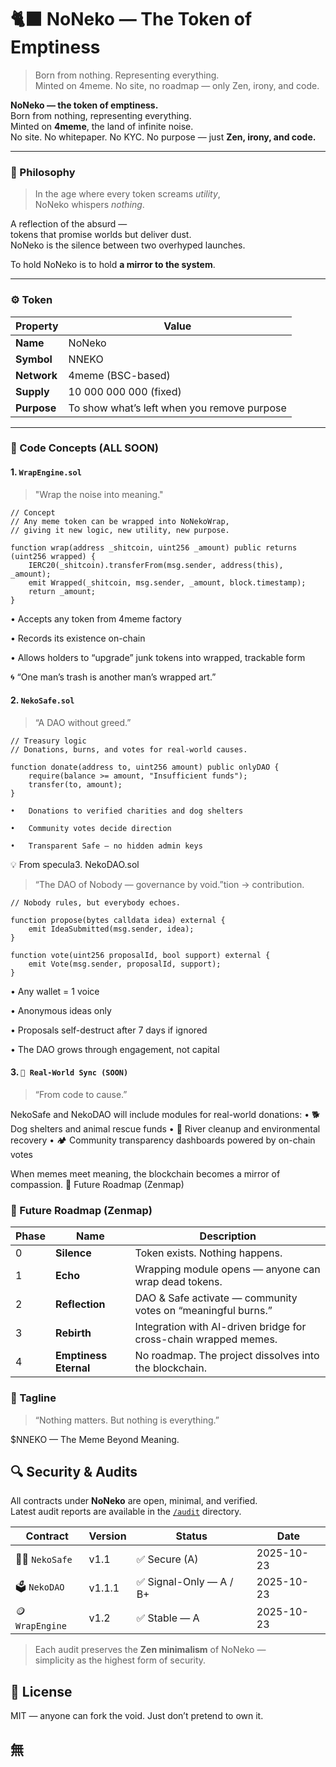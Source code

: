 # 🐈‍⬛ NoNeko — The Token of Emptiness  
> Born from nothing. Representing everything.  
> Minted on 4meme. No site, no roadmap — only Zen, irony, and code.

**NoNeko — the token of emptiness.**  
Born from nothing, representing everything.  
Minted on **4meme**, the land of infinite noise.  
No site. No whitepaper. No KYC. No purpose — just **Zen, irony, and code.**

---

### 💭 Philosophy
> In the age where every token screams *utility*,  
> NoNeko whispers *nothing*.

A reflection of the absurd —  
tokens that promise worlds but deliver dust.  
NoNeko is the silence between two overhyped launches.  

To hold NoNeko is to hold **a mirror to the system**.

---

### ⚙️ Token

| Property | Value |
|-----------|--------|
| **Name** | NoNeko |
| **Symbol** | NNEKO |
| **Network** | 4meme (BSC-based) |
| **Supply** | 10 000 000 000 (fixed) |
| **Purpose** | To show what’s left when you remove purpose |

---

### 🧩 Code Concepts (ALL SOON)

#### 1. `WrapEngine.sol`
> "Wrap the noise into meaning."

```solidity
// Concept
// Any meme token can be wrapped into NoNekoWrap,
// giving it new logic, new utility, new purpose.

function wrap(address _shitcoin, uint256 _amount) public returns (uint256 wrapped) {
    IERC20(_shitcoin).transferFrom(msg.sender, address(this), _amount);
    emit Wrapped(_shitcoin, msg.sender, _amount, block.timestamp);
    return _amount; 
}
```
•	Accepts any token from 4meme factory

•	Records its existence on-chain

•	Allows holders to “upgrade” junk tokens into wrapped, trackable form

🌀 “One man’s trash is another man’s wrapped art.”

#### 2. `NekoSafe.sol`

> “A DAO without greed.”
```solidity
// Treasury logic
// Donations, burns, and votes for real-world causes.

function donate(address to, uint256 amount) public onlyDAO {
    require(balance >= amount, "Insufficient funds");
    transfer(to, amount);
}
```
	•	Donations to verified charities and dog shelters

	•	Community votes decide direction

	•	Transparent Safe — no hidden admin keys


💡 From specula3. NekoDAO.sol

> “The DAO of Nobody — governance by void.”tion → contribution.
```
// Nobody rules, but everybody echoes.

function propose(bytes calldata idea) external {
    emit IdeaSubmitted(msg.sender, idea);
}

function vote(uint256 proposalId, bool support) external {
    emit Vote(msg.sender, proposalId, support);
}
```

•	Any wallet = 1 voice

•	Anonymous ideas only

•	Proposals self-destruct after 7 days if ignored

•	The DAO grows through engagement, not capital

#### 3. `🐾 Real-World Sync (SOON)`

> “From code to cause.”

NekoSafe and NekoDAO will include modules for real-world donations:
	•	🐕 Dog shelters and animal rescue funds
	•	🌊 River cleanup and environmental recovery
	•	🏕️ Community transparency dashboards powered by on-chain votes

When memes meet meaning, the blockchain becomes a mirror of compassion.
🔮 Future Roadmap (Zenmap)
### 🔮 Future Roadmap (Zenmap)

| Phase | Name | Description |
|-------|------|-------------|
| 0 | **Silence** | Token exists. Nothing happens. |
| 1 | **Echo** | Wrapping module opens — anyone can wrap dead tokens. |
| 2 | **Reflection** | DAO & Safe activate — community votes on “meaningful burns.” |
| 3 | **Rebirth** | Integration with AI-driven bridge for cross-chain wrapped memes. |
| 4 | **Emptiness Eternal** | No roadmap. The project dissolves into the blockchain. |

### 🧘 Tagline

> “Nothing matters.
But nothing is everything.”

$NNEKO — The Meme Beyond Meaning.

## 🔍 Security & Audits

All contracts under **NoNeko** are open, minimal, and verified.  
Latest audit reports are available in the [`/audit`](./audit) directory.

| Contract | Version | Status | Date |
|-----------|----------|--------|------|
| 🧘‍♂️ `NekoSafe` | v1.1 | ✅ Secure (A) | 2025-10-23 |
| 🗳️ `NekoDAO` | v1.1.1 | ✅ Signal-Only — A / B+ | 2025-10-23 |
| 🪙 `WrapEngine` | v1.2 | ✅ Stable — A | 2025-10-23 |

> Each audit preserves the **Zen minimalism** of NoNeko —  
> simplicity as the highest form of security.

## 📜 License

MIT — anyone can fork the void.
Just don’t pretend to own it.

## 無


